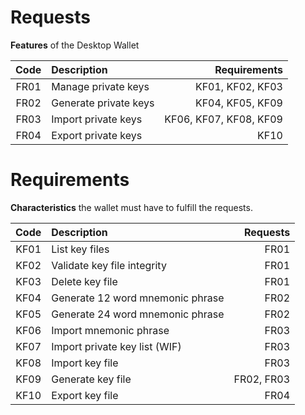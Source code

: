 # Requests

**Features** of the Desktop Wallet

| Code | Description                      | Requirements           |
|:----:|:---------------------------------|-----------------------:|
| FR01 | Manage private keys              | KF01, KF02, KF03       |
| FR02 | Generate private keys            | KF04, KF05, KF09       |
| FR03 | Import private keys              | KF06, KF07, KF08, KF09 |
| FR04 | Export private keys              | KF10                   |

# Requirements

**Characteristics** the wallet must have to fulfill the requests.

| Code | Description                      | Requests   |
|:----:|:---------------------------------|-----------:|
| KF01 | List key files                   | FR01       |
| KF02 | Validate key file integrity      | FR01       |
| KF03 | Delete key file                  | FR01       |
| KF04 | Generate 12 word mnemonic phrase | FR02       |
| KF05 | Generate 24 word mnemonic phrase | FR02       |
| KF06 | Import mnemonic phrase           | FR03       |
| KF07 | Import private key list (WIF)    | FR03       |
| KF08 | Import key file                  | FR03       |
| KF09 | Generate key file                | FR02, FR03 |
| KF10 | Export key file                  | FR04       |
